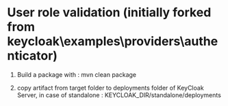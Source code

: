 User role validation (initially forked from keycloak\examples\providers\authenticator)
========================

1. Build a package with :
mvn clean package

2. copy artifact from target folder to deployments folder of KeyCloak Server, in case of standalone : KEYCLOAK_DIR/standalone/deployments